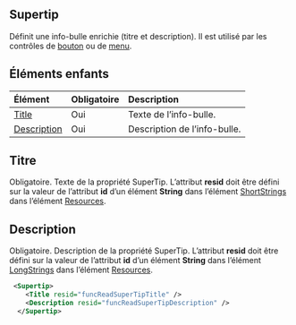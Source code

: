 ## <a name="supertip"></a>Supertip
Définit une info-bulle enrichie (titre et description). Il est utilisé par les contrôles de [bouton](./control.md#button-control) ou de [menu](./control.md#menu-dropdown-button-controls). 

## <a name="child-elements"></a>Éléments enfants
|  Élément |  Obligatoire  |  Description  |
|:-----|:-----|:-----|
|  [Title](#title)        | Oui |   Texte de l’info-bulle.         |
|  [Description](#description)  | Oui |  Description de l’info-bulle.    |

## <a name="title"></a>Titre
Obligatoire. Texte de la propriété SuperTip. L’attribut  **resid** doit être défini sur la valeur de l’attribut **id** d’un élément **String** dans l’élément [ShortStrings](./resources.md#shortstrings) dans l’élément [Resources](./resources.md).

## <a name="description"></a>Description
Obligatoire. Description de la propriété SuperTip. L’attribut  **resid** doit être défini sur la valeur de l’attribut **id** d’un élément **String** dans l’élément [LongStrings](./resources.md#longstrings) dans l’élément [Resources](./resources.md).

```xml
 <Supertip>
    <Title resid="funcReadSuperTipTitle" />
    <Description resid="funcReadSuperTipDescription" />
  </Supertip>
```